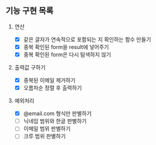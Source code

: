 ## 기능 구현 목록

1. 연산

   - [x] 같은 글자가 연속적으로 포함되는 지 확인하는 함수 만들기
   - [x] 중복 확인된 form을 result에 넣어주기
   - [x] 중복 확인된 form은 다시 탐색하지 않기

2. 출력값 구하기

   - [x] 중복된 이메일 제거하기
   - [x] 오름차순 정렬 후 출력하기

3. 예외처리
   - [x] @email.com 형식만 판별하기
   - [ ] 닉네임 범위와 한글 판별하기
   - [ ] 이메일 범위 판별하기
   - [ ] 크루 범위 판별하기
